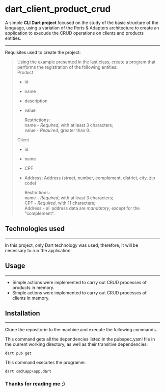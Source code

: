 # dart_client_product_crud
A simple **CLI Dart project** focused on the study of the basic structure of the language, using a variation of the Ports &amp; Adapters architecture to create an application to execude the CRUD operations on clients and products entities.

---
Requisites used to create the project:
> 
> Using the example presented in the last class,
> create a program that performs the registration of the following entities:  
> Product  
> - id
> - name
> - description
> - value  
> 
>   Restrictions:  
>    name - *Required*, with at least 3 characters;  
>    value - *Required*, greater than 0.
>
>Client
> - id
> - name
> - CPF
> - Address: Address (street, number, complement, district, city, zip code)
>  
>    Restrictions:  
>    name - *Required*, with at least 3 characters;  
>    CPF - *Required*, with 11 characters;  
>    Address - all address data are *mandatory*, except for the "complement". 


## Technologies used
---  
In this project, only Dart technology was used, therefore, it will be necessary to run the application.  

## Usage
---  
- Simple actions were implemented to carry out CRUD processes of products in memory.  
- Simple actions were implemented to carry out CRUD processes of clients in memory.

## Installation
---
Clone the repositorie to the machine and execute the following commands.  

This command gets all the dependencies listed in the pubspec.yaml file in the current working directory, as well as their transitive dependencies:
```
dart pub get  
```
This command executes the programm:
```
dart cmd\app\app.dart  
```

### Thanks for reading me ;)